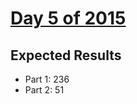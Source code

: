 # [Day 5 of 2015](https://adventofcode.com/2015/day/5)

## Expected Results

- Part 1: 236
- Part 2: 51
